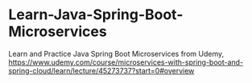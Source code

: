 # Learn-Java-Spring-Boot-Microservices
Learn and Practice Java Spring Boot Microservices from Udemy, https://www.udemy.com/course/microservices-with-spring-boot-and-spring-cloud/learn/lecture/45273737?start=0#overview
